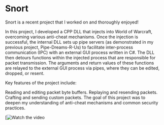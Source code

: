 # Snort
Snort is a recent project that I worked on and thoroughly enjoyed!

In this project, I developed a CPP DLL that injects into World of Warcraft, overcoming various anti-cheat mechanisms. Once the injection is successful, the internal DLL sets up pipe servers (as demonstrated in my previous project, Pipe-Dreams-R-Us) to facilitate inter-process communication (IPC) with an external GUI process written in C#. The DLL then detours functions within the injected process that are responsible for packet transmission. The arguments and return values of these functions are relayed to the external GUI process via pipes, where they can be edited, dropped, or resent.

Key features of the project include:

Reading and editing packet byte buffers.
Replaying and resending packets.
Crafting and sending custom packets.
The goal of this project was to deepen my understanding of anti-cheat mechanisms and common security practices.


[![Watch the video](https://www.youtube.com/watch?v=j6IGuBMstrg)
